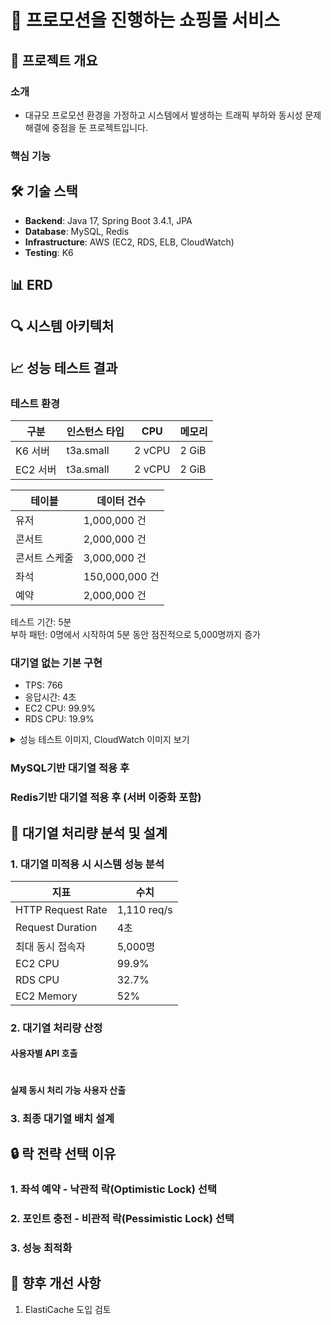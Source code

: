 # 🎫 프로모션을 진행하는 쇼핑몰 서비스

## 📌 프로젝트 개요
### 소개
- 대규모 프로모션 환경을 가정하고 시스템에서 발생하는 트래픽 부하와 동시성 문제 해결에 중점을 둔 프로젝트입니다.

### 핵심 기능

## 🛠 기술 스택
- **Backend**: Java 17, Spring Boot 3.4.1, JPA
- **Database**: MySQL, Redis
- **Infrastructure**: AWS (EC2, RDS, ELB, CloudWatch)
- **Testing**: K6

## 📊 ERD

## 🔍 시스템 아키텍처

## 📈 성능 테스트 결과

### 테스트 환경
| 구분 | 인스턴스 타입 | CPU | 메모리 |
|------|--------------|------|--------|
| K6 서버 | t3a.small | 2 vCPU | 2 GiB |
| EC2 서버 | t3a.small | 2 vCPU | 2 GiB |

| 테이블 | 데이터 건수 |
|--------|------------|
| 유저 | 1,000,000 건 |
| 콘서트 | 2,000,000 건 |
| 콘서트 스케줄 | 3,000,000 건 |
| 좌석 | 150,000,000 건 |
| 예약 | 2,000,000 건 |

테스트 기간: 5분<br/>
부하 패턴: 0명에서 시작하여 5분 동안 점진적으로 5,000명까지 증가


### 대기열 없는 기본 구현
- TPS: 766
- 응답시간: 4초
- EC2 CPU: 99.9%
- RDS CPU: 19.9%
<details>
  <summary>성능 테스트 이미지, CloudWatch 이미지 보기</summary>
  <img src="https://github.com/user-attachments/assets/1ca8fad6-f28b-4f36-8ec1-bae0605d387c"/>
  <img src="https://github.com/user-attachments/assets/fb21f80c-a584-4402-9d6f-e409f45b57a1"/>
</details>

### MySQL기반 대기열 적용 후

### Redis기반 대기열 적용 후 (서버 이중화 포함)

## 🎯 대기열 처리량 분석 및 설계

### 1. 대기열 미적용 시 시스템 성능 분석
| 지표 | 수치 |
|------|------|
| HTTP Request Rate | 1,110 req/s |
| Request Duration | 4초 |
| 최대 동시 접속자 | 5,000명 |
| EC2 CPU | 99.9% |
| RDS CPU | 32.7% |
| EC2 Memory | 52% |

### 2. 대기열 처리량 산정


#### 사용자별 API 호출
```

```

#### 실제 동시 처리 가능 사용자 산출

### 3. 최종 대기열 배치 설계

## 🔒 락 전략 선택 이유
### 1. 좌석 예약 - 낙관적 락(Optimistic Lock) 선택

### 2. 포인트 충전 - 비관적 락(Pessimistic Lock) 선택

### 3. 성능 최적화

## 🎯 향후 개선 사항
1. ElastiCache 도입 검토

